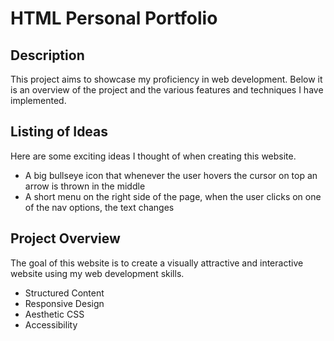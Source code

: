 # HTML Personal Portfolio

## Description

This project aims to showcase my proficiency in web development. Below it is an overview of the project and the various features and techniques I have implemented.

## Listing of Ideas

Here are some exciting ideas I thought of when creating this website.

+ A big bullseye icon that whenever the user hovers the cursor on top an arrow is thrown in the middle
+ A short menu on the right side of the page, when the user clicks on one of the nav options, the text changes

## Project Overview

The goal of this website is to create a visually attractive and interactive website using my web development skills.

+ Structured Content
+ Responsive Design
+ Aesthetic CSS
+ Accessibility